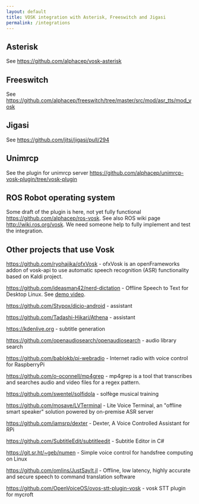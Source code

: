 ```yaml
---
layout: default
title: VOSK integration with Asterisk, Freeswitch and Jigasi
permalink: /integrations
---
```


## Asterisk

See <https://github.com/alphacep/vosk-asterisk>

## Freeswitch

See <https://github.com/alphacep/freeswitch/tree/master/src/mod/asr_tts/mod_vosk>

## Jigasi

See <https://github.com/jitsi/jigasi/pull/294>

## Unimrcp

See the plugin for unimrcp server <https://github.com/alphacep/unimrcp-vosk-plugin/tree/vosk-plugin>

## ROS Robot operating system

Some draft of the plugin is here, not yet fully functional
<https://github.com/alphacep/ros-vosk>. See also ROS wiki page
<http://wiki.ros.org/vosk>. We need someone help to fully implement and
test the integration.

## Other projects that use Vosk

<https://github.com/ryohajika/ofxVosk> - ofxVosk is an openFrameworks addon of vosk-api to use automatic speech recognition (ASR) functionality based on Kaldi project.

<https://github.com/ideasman42/nerd-dictation> - Offline Speech to Text for Desktop Linux. See [demo video](https://www.youtube.com/watch?v=T7sR-4DFhpQ).

<https://github.com/Stypox/dicio-android> - assistant

<https://github.com/Tadashi-Hikari/Athena> - assistant

<https://kdenlive.org> - subtitle generation

<https://github.com/openaudiosearch/openaudiosearch> - audio library search

<https://github.com/bablokb/pi-webradio> - Internet radio with voice control for RaspberryPi

<https://github.com/o-oconnell/mp4grep> - mp4grep is a tool that transcribes and searches audio and video files for a regex pattern. 

<https://github.com/swentel/solfidola> - solfège musical training

<https://github.com/mosave/LVTerminal> - Lite Voice Terminal, an "offline smart speaker" solution powered by on-premise ASR server

<https://github.com/iamsrp/dexter> - Dexter, A Voice Controlled Assistant for RPi

<https://github.com/SubtitleEdit/subtitleedit> - Subtitle Editor in C#

<https://git.sr.ht/~geb/numen> - Simple voice control for handsfree computing on Linux

<https://github.com/omlins/JustSayIt.jl> - Offline, low latency, highly accurate and secure speech to command translation software

<https://github.com/OpenVoiceOS/ovos-stt-plugin-vosk> - vosk STT plugin for mycroft

